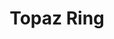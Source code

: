 ---
templateKey: blog-post
featuredpost: false
featuredimage: /assets/Topaz_Ring.png
title: Topaz Ring
description: Rings
testfield: 1060
---